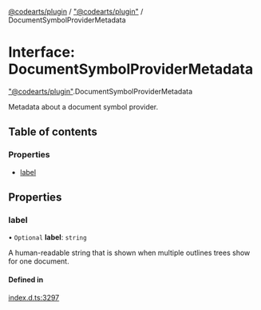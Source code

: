 [@codearts/plugin](../README.md) / ["@codearts/plugin"](../modules/_codearts_plugin_.md) / DocumentSymbolProviderMetadata

# Interface: DocumentSymbolProviderMetadata

["@codearts/plugin"](../modules/_codearts_plugin_.md).DocumentSymbolProviderMetadata

Metadata about a document symbol provider.

## Table of contents

### Properties

- [label](codearts_plugin_.DocumentSymbolProviderMetadata.md#label)

## Properties

### label

• `Optional` **label**: `string`

A human-readable string that is shown when multiple outlines trees show for one document.

#### Defined in

[index.d.ts:3297](https://github.com/shuyaqian/cloudide-plugin-api/blob/3fbdd11/index.d.ts#L3297)
